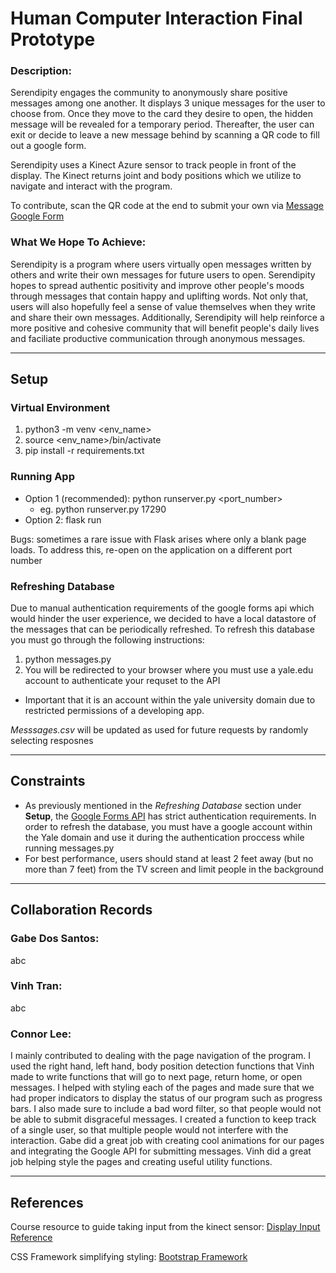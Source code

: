 # Human Computer Interaction Final Prototype

### Description:

Serendipity engages the community to anonymously share positive messages among one another. It displays 3 unique messages for the user to choose from. Once they move to the card they desire to open, the hidden message will be revealed for a temporary period. Thereafter, the user can exit or decide to leave a new message behind by scanning a QR code to fill out a google form.

Serendipity uses a Kinect Azure sensor to track people in front of the display. The Kinect returns joint and body positions which we utilize to navigate and interact with the program. 

To contribute, scan the QR code at the end to submit your own via [Message Google Form](https://docs.google.com/forms/d/e/1FAIpQLScH_FncTkA2onxPRmCydOxVaJquJRJmsYl6Z26GNj-0JHCQaw/viewform?usp=sf_link)


### What We Hope To Achieve:

Serendipity is a program where users virtually open messages written by others and write their own messages for future users to open. Serendipity hopes to spread authentic positivity and improve other people's moods through messages that contain happy and uplifting words. Not only that, users will also hopefully feel a sense of value themselves when they write and share their own messages. Additionally, Serendipity will help reinforce a more positive and cohesive community that will benefit people's daily lives and faciliate productive communication through anonymous messages. 

<hr>

## Setup

### Virtual Environment
1. python3 -m venv <env_name>
2. source <env_name>/bin/activate
3. pip install -r requirements.txt

### Running App
- Option 1 (recommended): python runserver.py <port_number>
  - eg. python runserver.py 17290
- Option 2: flask run

Bugs: sometimes a rare issue with Flask arises where only a blank page loads. To address this, re-open on the application on a different port number

### Refreshing Database

Due to manual authentication requirements of the google forms api which would hinder the user experience, we decided to have a local datastore of the messages that can be periodically refreshed. To refresh this database you must go through the following instructions:

1. python messages.py
2. You will be redirected to your browser where you must use a yale.edu account to authenticate your requset to the API
- Important that it is an account within the yale university domain due to restricted permissions of a developing app.

*Messsages.csv* will be updated as used for future requests by randomly selecting resposnes

<hr>

## Constraints

- As previously mentioned in the *Refreshing Database* section under **Setup**, the [Google Forms API](https://developers.google.com/forms/api/guides/retrieve-forms-responses) has strict authentication requirements. In order to refresh the database, you must have a google account within the Yale domain and use it during the authentication proccess while running messages.py
- For best performance, users should stand at least 2 feet away (but no more than 7 feet) from the TV screen and limit people in the background

<hr>

## Collaboration Records

### Gabe Dos Santos:

abc

### Vinh Tran:

abc

### Connor Lee:

I mainly contributed to dealing with the page navigation of the program. I used the right hand, left hand, body position detection functions that Vinh made to write functions that will go to next page, return home, or open messages. I helped with styling each of the pages and made sure that we had proper indicators to display the status of our program such as progress bars. I also made sure to include a bad word filter, so that people would not be able to submit disgraceful messages. I created a function to keep track of a single user, so that multiple people would not interfere with the interaction. Gabe did a great job with creating cool animations for our pages and integrating the Google API for submitting messages. Vinh did a great job helping style the pages and creating useful utility functions. 

<hr>

## References

Course resource to guide taking input from the kinect sensor:
[Display Input Reference](https://cpsc484-584-hci.gitlab.io/s23/display_tutorial/)

CSS Framework simplifying styling:
[Bootstrap Framework](https://getbootstrap.com/docs/5.2/getting-started/introduction/)
